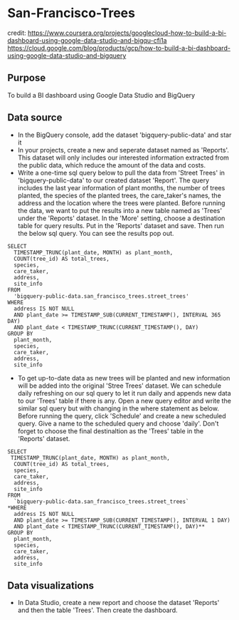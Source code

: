 # San-Francisco-Trees

credit: https://www.coursera.org/projects/googlecloud-how-to-build-a-bi-dashboard-using-google-data-studio-and-bigqu-cfi1a
        <br/> https://cloud.google.com/blog/products/gcp/how-to-build-a-bi-dashboard-using-google-data-studio-and-bigquery

## Purpose
To build a BI dashboard using Google Data Studio and BigQuery

## Data source
- In the BigQuery console, add the dataset 'bigquery-public-data' and star it
- In your projects, create a new and seperate dataset named as 'Reports'. This dataset will only includes our interested information extracted from the public data, which reduce the amount of the data and costs.
- Write a one-time sql query below to pull the data from 'Street Trees' in 'bigquery-public-data' to our created dataset 'Report'. The query includes the last year information of plant months, the number of trees planted, the species of the planted trees, the care_taker's names, the address and the location where the trees were planted. Before running the data, we want to put the results into a new table named as 'Trees' under the 'Reports' dataset. In the 'More' setting, choose a destination table for query results. Put in the 'Reports' dataset and save. Then run the below sql query. You can see the results pop out.
```
SELECT
  TIMESTAMP_TRUNC(plant_date, MONTH) as plant_month,
  COUNT(tree_id) AS total_trees,
  species,
  care_taker,
  address,
  site_info
FROM
  'bigquery-public-data.san_francisco_trees.street_trees'
WHERE
  address IS NOT NULL
  AND plant_date >= TIMESTAMP_SUB(CURRENT_TIMESTAMP(), INTERVAL 365 DAY)
  AND plant_date < TIMESTAMP_TRUNC(CURRENT_TIMESTAMP(), DAY)
GROUP BY
  plant_month,
  species,
  care_taker,
  address,
  site_info
```

- To get up-to-date data as new trees will be planted and new information will be added into the original 'Stree Trees' dataset. We can schedule daily refreshing on our sql query to let it run daily and appends new data to our 'Trees' table if there is any. Open a new query editor and write the similar sql query but with changing in the where statement as below. Before running the query, click 'Schedule' and create a new scheduled query. Give a name to the scheduled query and choose 'daily'. Don't forget to choose the final destinaltion as the 'Trees' table in the 'Reports' dataset.
```
SELECT
 TIMESTAMP_TRUNC(plant_date, MONTH) as plant_month,
  COUNT(tree_id) AS total_trees,
  species,
  care_taker,
  address,
  site_info
FROM
  `bigquery-public-data.san_francisco_trees.street_trees`
*WHERE
  address IS NOT NULL
  AND plant_date >= TIMESTAMP_SUB(CURRENT_TIMESTAMP(), INTERVAL 1 DAY)
  AND plant_date < TIMESTAMP_TRUNC(CURRENT_TIMESTAMP(), DAY)**
GROUP BY
  plant_month,
  species,
  care_taker,
  address,
  site_info
  ```
  ## Data visualizations
  - In Data Studio, create a new report and choose the dataset 'Reports' and then the table 'Trees'. Then create the dashboard. 
